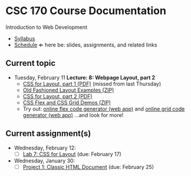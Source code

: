 # CSC 170 Course Documentation
Introduction to Web Development

- [Syllabus](syllabus.md)
- [Schedule](schedule.md)   &lArr; here be: slides, assignments, and related links

## Current topic

- Tuesday, February 11 **Lecture: 8: Webpage Layout, part 2**
  - [CSS for Layout, part 1 (PDF)](07-web-layout1/css-for-layout1.pdf) (missed from last Thursday)
  - [Old Fashioned Layout Examples (ZIP)](08-web-layout2/old-fashioned-layout-examples.zip)
  - [CSS for Layout, part 2 (PDF)](08-web-layout2/css-for-layout2.pdf)
  - [CSS Flex and CSS Grid Demos (ZIP)](08-web-layout2/flex-and-grid_demos.zip)
  - Try out: [online flex code generator (web app)](https://the-echoplex.net/flexyboxes/) and [online grid code generator (web app)](https://cssgr.id/) ...and look for more!

## Current assignment(s)

- Wednesday, February 12:
  - [ ] [Lab 7: CSS for Layout](lab07-css-for-layout/instructions.md) (due: February 17)
- Wednesday, January 30:
  - [ ] [Project 1: Classic HTML Document](project01-classic-html-document/instructions.md) (due: February 25)
